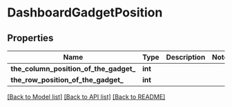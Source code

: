 # DashboardGadgetPosition

## Properties
Name | Type | Description | Notes
------------ | ------------- | ------------- | -------------
**the_column_position_of_the_gadget_** | **int** |  | 
**the_row_position_of_the_gadget_** | **int** |  | 

[[Back to Model list]](../README.md#documentation-for-models) [[Back to API list]](../README.md#documentation-for-api-endpoints) [[Back to README]](../README.md)

